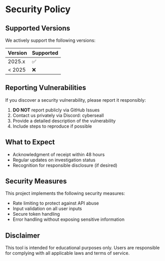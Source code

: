 # Security Policy

## Supported Versions

We actively support the following versions:

| Version | Supported            |
| ------- | -------------------- |
| 2025.x  | :white_check_mark:   |
| < 2025  | :x:                  |

## Reporting Vulnerabilities

If you discover a security vulnerability, please report it responsibly:

1. **DO NOT** report publicly via GitHub Issues
2. Contact us privately via Discord: cyberseall
3. Provide a detailed description of the vulnerability
4. Include steps to reproduce if possible

## What to Expect

- Acknowledgment of receipt within 48 hours
- Regular updates on investigation status
- Recognition for responsible disclosure (if desired)

## Security Measures

This project implements the following security measures:

- Rate limiting to protect against API abuse
- Input validation on all user inputs
- Secure token handling
- Error handling without exposing sensitive information

## Disclaimer

This tool is intended for educational purposes only. Users are responsible for complying with all applicable laws and terms of service.
